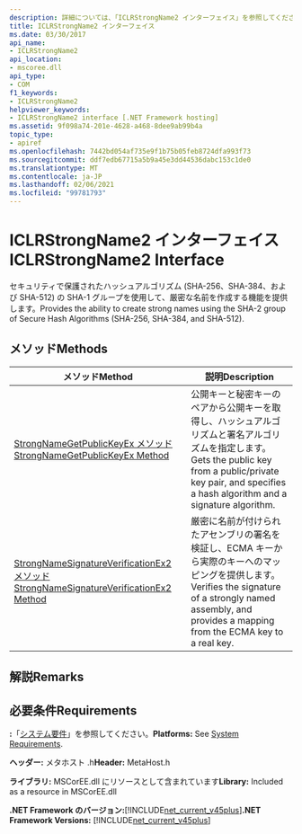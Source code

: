 ```yaml
---
description: 詳細については、「ICLRStrongName2 インターフェイス」を参照してください。
title: ICLRStrongName2 インターフェイス
ms.date: 03/30/2017
api_name:
- ICLRStrongName2
api_location:
- mscoree.dll
api_type:
- COM
f1_keywords:
- ICLRStrongName2
helpviewer_keywords:
- ICLRStrongName2 interface [.NET Framework hosting]
ms.assetid: 9f098a74-201e-4628-a468-8dee9ab99b4a
topic_type:
- apiref
ms.openlocfilehash: 7442bd054af735e9f1b75b05feb8724dfa993f73
ms.sourcegitcommit: ddf7edb67715a5b9a45e3dd44536dabc153c1de0
ms.translationtype: MT
ms.contentlocale: ja-JP
ms.lasthandoff: 02/06/2021
ms.locfileid: "99781793"
---
```

# <a name="iclrstrongname2-interface"></a><span data-ttu-id="caf69-103">ICLRStrongName2 インターフェイス</span><span class="sxs-lookup"><span data-stu-id="caf69-103">ICLRStrongName2 Interface</span></span>

<span data-ttu-id="caf69-104">セキュリティで保護されたハッシュアルゴリズム (SHA-256、SHA-384、および SHA-512) の SHA-1 グループを使用して、厳密な名前を作成する機能を提供します。</span><span class="sxs-lookup"><span data-stu-id="caf69-104">Provides the ability to create strong names using the SHA-2 group of Secure Hash Algorithms (SHA-256, SHA-384, and SHA-512).</span></span>  
  
## <a name="methods"></a><span data-ttu-id="caf69-105">メソッド</span><span class="sxs-lookup"><span data-stu-id="caf69-105">Methods</span></span>  
  
|<span data-ttu-id="caf69-106">メソッド</span><span class="sxs-lookup"><span data-stu-id="caf69-106">Method</span></span>|<span data-ttu-id="caf69-107">説明</span><span class="sxs-lookup"><span data-stu-id="caf69-107">Description</span></span>|  
|------------|-----------------|  
|[<span data-ttu-id="caf69-108">StrongNameGetPublicKeyEx メソッド</span><span class="sxs-lookup"><span data-stu-id="caf69-108">StrongNameGetPublicKeyEx Method</span></span>](strongnamegetpublickeyex-method.md)|<span data-ttu-id="caf69-109">公開キーと秘密キーのペアから公開キーを取得し、ハッシュアルゴリズムと署名アルゴリズムを指定します。</span><span class="sxs-lookup"><span data-stu-id="caf69-109">Gets the public key from a public/private key pair, and specifies a hash algorithm and a signature algorithm.</span></span>|  
|[<span data-ttu-id="caf69-110">StrongNameSignatureVerificationEx2 メソッド</span><span class="sxs-lookup"><span data-stu-id="caf69-110">StrongNameSignatureVerificationEx2 Method</span></span>](strongnamesignatureverificationex2-method.md)|<span data-ttu-id="caf69-111">厳密に名前が付けられたアセンブリの署名を検証し、ECMA キーから実際のキーへのマッピングを提供します。</span><span class="sxs-lookup"><span data-stu-id="caf69-111">Verifies the signature of a strongly named assembly, and provides a mapping from the ECMA key to a real key.</span></span>|  
  
## <a name="remarks"></a><span data-ttu-id="caf69-112">解説</span><span class="sxs-lookup"><span data-stu-id="caf69-112">Remarks</span></span>  
  
## <a name="requirements"></a><span data-ttu-id="caf69-113">必要条件</span><span class="sxs-lookup"><span data-stu-id="caf69-113">Requirements</span></span>  

 <span data-ttu-id="caf69-114">**:**「[システム要件](../../get-started/system-requirements.md)」を参照してください。</span><span class="sxs-lookup"><span data-stu-id="caf69-114">**Platforms:** See [System Requirements](../../get-started/system-requirements.md).</span></span>  
  
 <span data-ttu-id="caf69-115">**ヘッダー:** メタホスト .h</span><span class="sxs-lookup"><span data-stu-id="caf69-115">**Header:** MetaHost.h</span></span>  
  
 <span data-ttu-id="caf69-116">**ライブラリ:** MSCorEE.dll にリソースとして含まれています</span><span class="sxs-lookup"><span data-stu-id="caf69-116">**Library:** Included as a resource in MSCorEE.dll</span></span>  
  
 <span data-ttu-id="caf69-117">**.NET Framework のバージョン:**[!INCLUDE[net_current_v45plus](../../../../includes/net-current-v45plus-md.md)]</span><span class="sxs-lookup"><span data-stu-id="caf69-117">**.NET Framework Versions:** [!INCLUDE[net_current_v45plus](../../../../includes/net-current-v45plus-md.md)]</span></span>
